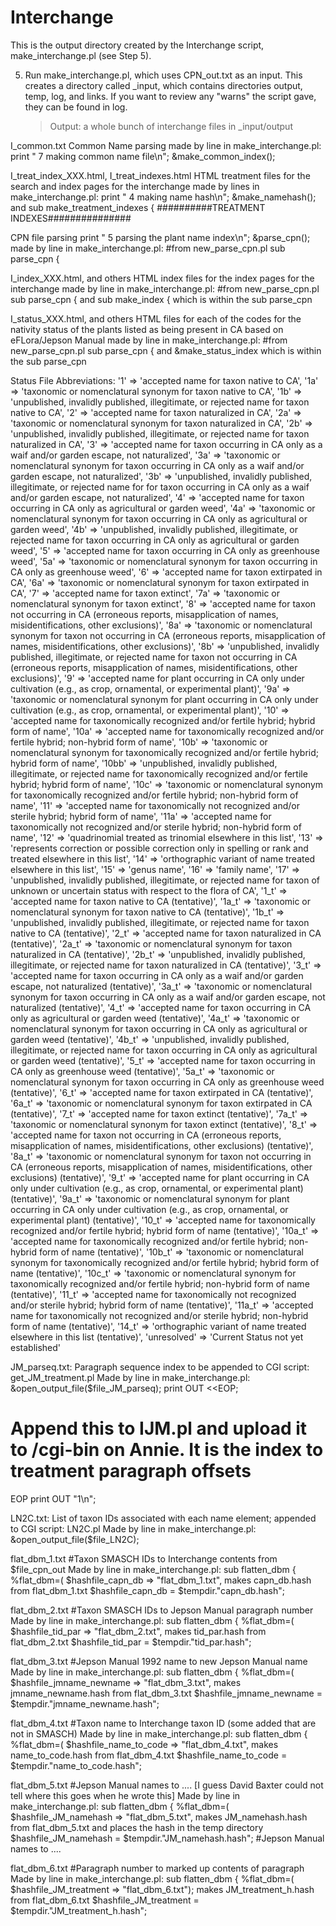 # Interchange


This is the output directory created by the Interchange script, make_interchange.pl (see Step 5).

5. Run make_interchange.pl, which uses CPN_out.txt as an input. This creates a directory called _input, which contains directories output, temp, log, and links. If you want to review any "warns" the script gave, they can be found in log.
	>Output: a whole bunch of interchange files in _input/output


I_common.txt
Common Name parsing
made by line in make_interchange.pl:
print "     7 making common name file\n";
&make_common_index();


I_treat_index_XXX.html, I_treat_indexes.html
HTML treatment files for the search and index pages for the interchange
made by lines in make_interchange.pl:
print "     4 making name hash\n";
&make_namehash();
and
sub make_treatment_indexes {
##########TREATMENT INDEXES###############


CPN file parsing
print "     5 parsing the plant name index\n";
&parse_cpn();
made by line in make_interchange.pl:
#from new_parse_cpn.pl
sub parse_cpn {


I_index_XXX.html, and others
HTML index files for the index pages for the interchange
made by line in make_interchange.pl:
#from new_parse_cpn.pl
sub parse_cpn {
and
sub make_index {
which is within the sub parse_cpn


I_status_XXX.html, and others
HTML files for each of the codes for the nativity status of the plants listed as being present in CA based on eFLora/Jepson Manual 
made by line in make_interchange.pl:
#from new_parse_cpn.pl
sub parse_cpn {
and
&make_status_index
which is within the sub parse_cpn

Status File Abbreviations:
'1' => 'accepted name for taxon native to CA',
'1a' => 'taxonomic or nomenclatural synonym for taxon native to CA',
'1b' => 'unpublished, invalidly published, illegitimate, or rejected name for taxon native to CA',
'2' => 'accepted name for taxon naturalized in CA',
'2a' => 'taxonomic or nomenclatural synonym for taxon naturalized in CA',
'2b' => 'unpublished, invalidly published, illegitimate, or rejected name for taxon naturalized in CA',
'3' => 'accepted name for taxon occurring in CA only as a waif and/or garden escape, not naturalized',
'3a' => 'taxonomic or nomenclatural synonym for taxon occurring in CA only as a waif and/or garden escape, not naturalized',
'3b'  => 'unpublished, invalidly published, illegitimate, or rejected name for for taxon occurring in CA only as a waif and/or garden escape, not naturalized',
'4' => 'accepted name for taxon occurring in CA only as agricultural or garden weed',
'4a' => 'taxonomic or nomenclatural synonym for taxon occurring in CA only as agricultural or garden weed',
'4b' => 'unpublished, invalidly published, illegitimate, or rejected name for taxon occurring in CA only as agricultural or garden weed',
'5' => 'accepted name for taxon occurring in CA only as greenhouse weed',
'5a' => 'taxonomic or nomenclatural synonym for taxon occurring in CA only as greenhouse weed',
'6' => 'accepted name for taxon extirpated in CA',
'6a' => 'taxonomic or nomenclatural synonym for taxon extirpated in CA',
'7' => 'accepted name for taxon extinct',
'7a' => 'taxonomic or nomenclatural synonym for taxon extinct',
'8' => 'accepted name for taxon not occurring in CA (erroneous reports, misapplication of names, misidentifications, other exclusions)',
'8a' => 'taxonomic or nomenclatural synonym for taxon not occurring in CA (erroneous reports, misapplication of names, misidentifications, other exclusions)',
'8b' => 'unpublished, invalidly published, illegitimate, or rejected name for taxon not occurring in CA (erroneous reports, misapplication of names, misidentifications, other exclusions)',
'9' => 'accepted name for plant occurring in CA only under cultivation (e.g., as crop, ornamental, or experimental plant)',
'9a' => 'taxonomic or nomenclatural synonym for plant occurring in CA only under cultivation (e.g., as crop, ornamental, or experimental plant)',
'10' => 'accepted name for taxonomically recognized and/or fertile hybrid; hybrid form of name',
'10a' => 'accepted name for taxonomically recognized and/or fertile hybrid; non-hybrid form of name',
'10b' => 'taxonomic or nomenclatural synonym for taxonomically recognized and/or fertile hybrid; hybrid form of name',
'10bb' => 'unpublished, invalidly published, illegitimate, or rejected name for taxonomically recognized and/or fertile hybrid; hybrid form of name',
'10c' => 'taxonomic or nomenclatural synonym for taxonomically recognized and/or fertile hybrid; non-hybrid form of name',
'11' => 'accepted name for taxonomically not recognized and/or sterile hybrid; hybrid form of name',
'11a' => 'accepted name for taxonomically not recognized and/or sterile hybrid; non-hybrid form of name',
'12' => 'quadrinomial treated as trinomial elsewhere in this list',
'13' => 'represents correction or possible correction only in spelling or rank and treated elsewhere in this list',
'14' => 'orthographic variant of name treated elsewhere in this list',
'15' => 'genus name',
'16' => 'family name',
'17' => 'unpublished, invalidly published, illegitimate, or rejected name for taxon of unknown or uncertain status with respect to the flora of CA',
'1_t' => 'accepted name for taxon native to CA (tentative)',
'1a_t' => 'taxonomic or nomenclatural synonym for taxon native to CA (tentative)',
'1b_t' => 'unpublished, invalidly published, illegitimate, or rejected name for taxon native to CA (tentative)',
'2_t' => 'accepted name for taxon naturalized in CA (tentative)',
'2a_t' => 'taxonomic or nomenclatural synonym for taxon naturalized in CA (tentative)',
'2b_t' => 'unpublished, invalidly published, illegitimate, or rejected name for taxon naturalized in CA (tentative)',
'3_t' => 'accepted name for taxon occurring in CA only as a waif and/or garden escape, not naturalized (tentative)',
'3a_t' => 'taxonomic or nomenclatural synonym for taxon occurring in CA only as a waif and/or garden escape, not naturalized (tentative)',
'4_t' => 'accepted name for taxon occurring in CA only as agricultural or garden weed (tentative)',
'4a_t' => 'taxonomic or nomenclatural synonym for taxon occurring in CA only as agricultural or garden weed (tentative)',
'4b_t' => 'unpublished, invalidly published, illegitimate, or rejected name for taxon occurring in CA only as agricultural or garden weed (tentative)',
'5_t' => 'accepted name for taxon occurring in CA only as greenhouse weed (tentative)',
'5a_t' => 'taxonomic or nomenclatural synonym for taxon occurring in CA only as greenhouse weed (tentative)',
'6_t' => 'accepted name for taxon extirpated in CA (tentative)',
'6a_t' => 'taxonomic or nomenclatural synonym for taxon extirpated in CA (tentative)',
'7_t' => 'accepted name for taxon extinct (tentative)',
'7a_t' => 'taxonomic or nomenclatural synonym for taxon extinct (tentative)',
'8_t' => 'accepted name for taxon not occurring in CA (erroneous reports, misapplication of names, misidentifications, other exclusions) (tentative)',
'8a_t' => 'taxonomic or nomenclatural synonym for taxon not occurring in CA (erroneous reports, misapplication of names, misidentifications, other exclusions) (tentative)',
'9_t' => 'accepted name for plant occurring in CA only under cultivation (e.g., as crop, ornamental, or experimental plant) (tentative)',
'9a_t' => 'taxonomic or nomenclatural synonym for plant occurring in CA only under cultivation (e.g., as crop, ornamental, or experimental plant) (tentative)',
'10_t' => 'accepted name for taxonomically recognized and/or fertile hybrid; hybrid form of name (tentative)',
'10a_t' => 'accepted name for taxonomically recognized and/or fertile hybrid; non-hybrid form of name (tentative)',
'10b_t' => 'taxonomic or nomenclatural synonym for taxonomically recognized and/or fertile hybrid; hybrid form of name (tentative)',
'10c_t' => 'taxonomic or nomenclatural synonym for taxonomically recognized and/or fertile hybrid; non-hybrid form of name (tentative)',
'11_t' => 'accepted name for taxonomically not recognized and/or sterile hybrid; hybrid form of name (tentative)',
'11a_t' => 'accepted name for taxonomically not recognized and/or sterile hybrid; non-hybrid form of name (tentative)',
'14_t' => 'orthographic variant of name treated elsewhere in this list (tentative)',
'unresolved' => 'Current Status not yet established'



JM_parseq.txt:	Paragraph sequence index to be appended to CGI script: get_JM_treatment.pl
Made by line in make_interchange.pl:
	&open_output_file($file_JM_parseq);
		print OUT <<EOP;
# Append this to  IJM.pl and upload it to /cgi-bin on Annie. It is the index to treatment paragraph offsets
EOP
	print OUT "1\n";


LN2C.txt:	List of taxon IDs associated with each name element; appended to CGI script: LN2C.pl
Made by line in make_interchange.pl:
&open_output_file($file_LN2C);


flat_dbm_1.txt #Taxon SMASCH IDs to Interchange contents from $file_cpn_out
Made by line in make_interchange.pl:
sub flatten_dbm {
	%flat_dbm=(
$hashfile_capn_db => "flat_dbm_1.txt",
makes capn_db.hash from flat_dbm_1.txt
$hashfile_capn_db = $tempdir."capn_db.hash"; 


flat_dbm_2.txt #Taxon SMASCH IDs to Jepson Manual paragraph number
Made by line in make_interchange.pl:
sub flatten_dbm {
	%flat_dbm=(
$hashfile_tid_par => "flat_dbm_2.txt",
makes tid_par.hash from flat_dbm_2.txt
$hashfile_tid_par = $tempdir."tid_par.hash"; 


flat_dbm_3.txt #Jepson Manual 1992 name to new Jepson Manual name
Made by line in make_interchange.pl:
sub flatten_dbm {
	%flat_dbm=(
$hashfile_jmname_newname => "flat_dbm_3.txt",
makes jmname_newname.hash from flat_dbm_3.txt
$hashfile_jmname_newname = $tempdir."jmname_newname.hash"; 


flat_dbm_4.txt #Taxon name to Interchange taxon ID (some added that are not in SMASCH)
Made by line in make_interchange.pl:
sub flatten_dbm {
	%flat_dbm=(
$hashfile_name_to_code => "flat_dbm_4.txt",
makes name_to_code.hash from flat_dbm_4.txt
$hashfile_name_to_code = $tempdir."name_to_code.hash"; 


flat_dbm_5.txt #Jepson Manual names to .... [I guess David Baxter could not tell where this goes when he wrote this]
Made by line in make_interchange.pl:
sub flatten_dbm {
	%flat_dbm=(
$hashfile_JM_namehash => "flat_dbm_5.txt",
makes JM_namehash.hash from flat_dbm_5.txt and places the hash in the temp directory
$hashfile_JM_namehash = $tempdir."JM_namehash.hash"; #Jepson Manual names to ....


flat_dbm_6.txt  #Paragraph number to marked up contents of paragraph
Made by line in make_interchange.pl:
sub flatten_dbm {
	%flat_dbm=(
$hashfile_JM_treatment => "flat_dbm_6.txt");
makes JM_treatment_h.hash from flat_dbm_6.txt
$hashfile_JM_treatment = $tempdir."JM_treatment_h.hash"; 


